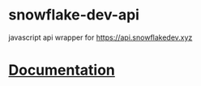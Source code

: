 # snowflake-dev-api
javascript api wrapper for https://api.snowflakedev.xyz

# [Documentation](https://1chiSensei.github.io/snowflake-dev-api)
